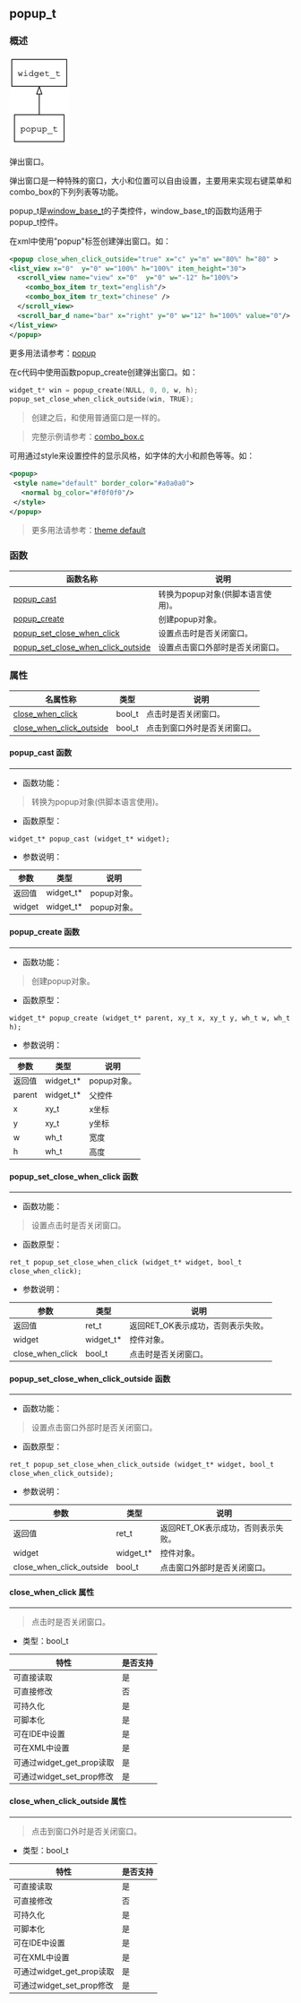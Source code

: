 ## popup\_t
### 概述
![image](images/popup_t_0.png)

 弹出窗口。

 弹出窗口是一种特殊的窗口，大小和位置可以自由设置，主要用来实现右键菜单和combo\_box的下列列表等功能。

 popup\_t是[window\_base\_t](window_base_t.md)的子类控件，window\_base\_t的函数均适用于popup\_t控件。

 在xml中使用"popup"标签创建弹出窗口。如：

 ```xml
 <popup close_when_click_outside="true" x="c" y="m" w="80%" h="80" >
 <list_view x="0"  y="0" w="100%" h="100%" item_height="30">
   <scroll_view name="view" x="0"  y="0" w="-12" h="100%">
     <combo_box_item tr_text="english"/>
     <combo_box_item tr_text="chinese" />
   </scroll_view>
   <scroll_bar_d name="bar" x="right" y="0" w="12" h="100%" value="0"/>
 </list_view>
 </popup>
 ```

 >
 更多用法请参考：[popup](https://github.com/zlgopen/awtk/blob/master/demos/assets/raw/ui/)

 在c代码中使用函数popup\_create创建弹出窗口。如：

 ```c
 widget_t* win = popup_create(NULL, 0, 0, w, h);
 popup_set_close_when_click_outside(win, TRUE);
 ```

 > 创建之后，和使用普通窗口是一样的。

 > 完整示例请参考：[combo_box.c](https://github.com/zlgopen/awtk/src/widgets/combo_box.c)

 可用通过style来设置控件的显示风格，如字体的大小和颜色等等。如：

 ```xml
 <popup>
  <style name="default" border_color="#a0a0a0">
    <normal bg_color="#f0f0f0"/>
  </style>
 </popup>
 ```

 > 更多用法请参考：[theme
 default](https://github.com/zlgopen/awtk/blob/master/demos/assets/raw/styles/default.xml#L324)
### 函数
<p id="popup_t_methods">

| 函数名称 | 说明 | 
| -------- | ------------ | 
| <a href="#popup_t_popup_cast">popup\_cast</a> | 转换为popup对象(供脚本语言使用)。 |
| <a href="#popup_t_popup_create">popup\_create</a> | 创建popup对象。 |
| <a href="#popup_t_popup_set_close_when_click">popup\_set\_close\_when\_click</a> | 设置点击时是否关闭窗口。 |
| <a href="#popup_t_popup_set_close_when_click_outside">popup\_set\_close\_when\_click\_outside</a> | 设置点击窗口外部时是否关闭窗口。 |
### 属性
<p id="popup_t_properties">

| 名属性称 | 类型 | 说明 | 
| -------- | ----- | ------------ | 
| <a href="#popup_t_close_when_click">close\_when\_click</a> | bool\_t | 点击时是否关闭窗口。 |
| <a href="#popup_t_close_when_click_outside">close\_when\_click\_outside</a> | bool\_t | 点击到窗口外时是否关闭窗口。 |
#### popup\_cast 函数
-----------------------

* 函数功能：

> <p id="popup_t_popup_cast"> 转换为popup对象(供脚本语言使用)。



* 函数原型：

```
widget_t* popup_cast (widget_t* widget);
```

* 参数说明：

| 参数 | 类型 | 说明 |
| -------- | ----- | --------- |
| 返回值 | widget\_t* | popup对象。 |
| widget | widget\_t* | popup对象。 |
#### popup\_create 函数
-----------------------

* 函数功能：

> <p id="popup_t_popup_create"> 创建popup对象。



* 函数原型：

```
widget_t* popup_create (widget_t* parent, xy_t x, xy_t y, wh_t w, wh_t h);
```

* 参数说明：

| 参数 | 类型 | 说明 |
| -------- | ----- | --------- |
| 返回值 | widget\_t* | popup对象。 |
| parent | widget\_t* | 父控件 |
| x | xy\_t | x坐标 |
| y | xy\_t | y坐标 |
| w | wh\_t | 宽度 |
| h | wh\_t | 高度 |
#### popup\_set\_close\_when\_click 函数
-----------------------

* 函数功能：

> <p id="popup_t_popup_set_close_when_click"> 设置点击时是否关闭窗口。



* 函数原型：

```
ret_t popup_set_close_when_click (widget_t* widget, bool_t close_when_click);
```

* 参数说明：

| 参数 | 类型 | 说明 |
| -------- | ----- | --------- |
| 返回值 | ret\_t | 返回RET\_OK表示成功，否则表示失败。 |
| widget | widget\_t* | 控件对象。 |
| close\_when\_click | bool\_t | 点击时是否关闭窗口。 |
#### popup\_set\_close\_when\_click\_outside 函数
-----------------------

* 函数功能：

> <p id="popup_t_popup_set_close_when_click_outside"> 设置点击窗口外部时是否关闭窗口。



* 函数原型：

```
ret_t popup_set_close_when_click_outside (widget_t* widget, bool_t close_when_click_outside);
```

* 参数说明：

| 参数 | 类型 | 说明 |
| -------- | ----- | --------- |
| 返回值 | ret\_t | 返回RET\_OK表示成功，否则表示失败。 |
| widget | widget\_t* | 控件对象。 |
| close\_when\_click\_outside | bool\_t | 点击窗口外部时是否关闭窗口。 |
#### close\_when\_click 属性
-----------------------
> <p id="popup_t_close_when_click"> 点击时是否关闭窗口。


* 类型：bool\_t

| 特性 | 是否支持 |
| -------- | ----- |
| 可直接读取 | 是 |
| 可直接修改 | 否 |
| 可持久化   | 是 |
| 可脚本化   | 是 |
| 可在IDE中设置 | 是 |
| 可在XML中设置 | 是 |
| 可通过widget\_get\_prop读取 | 是 |
| 可通过widget\_set\_prop修改 | 是 |
#### close\_when\_click\_outside 属性
-----------------------
> <p id="popup_t_close_when_click_outside"> 点击到窗口外时是否关闭窗口。


* 类型：bool\_t

| 特性 | 是否支持 |
| -------- | ----- |
| 可直接读取 | 是 |
| 可直接修改 | 否 |
| 可持久化   | 是 |
| 可脚本化   | 是 |
| 可在IDE中设置 | 是 |
| 可在XML中设置 | 是 |
| 可通过widget\_get\_prop读取 | 是 |
| 可通过widget\_set\_prop修改 | 是 |
